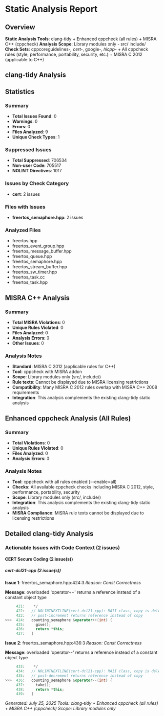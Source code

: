 # Static Analysis Report

## Overview

**Static Analysis Tools**: clang-tidy + Enhanced cppcheck (all rules) + MISRA C++ (cppcheck)
**Analysis Scope**: Library modules only - src/ include/
**Check Sets**: cppcoreguidelines-*, cert-*, google-*, hicpp-* + All cppcheck rules (style, performance, portability, security, etc.) + MISRA C 2012 (applicable to C++)

## clang-tidy Analysis

## Statistics

### Summary

- **Total Issues Found**: 0
- **Warnings**: 0
- **Errors**: 0
- **Files Analyzed**: 9
- **Unique Check Types**: 1

### Suppressed Issues

- **Total Suppressed**: 706534
- **Non-user Code**: 705517
- **NOLINT Directives**: 1017

### Issues by Check Category

- **cert**: 2 issues

### Files with Issues

- **freertos_semaphore.hpp**: 2 issues

### Analyzed Files

- freertos.hpp
- freertos_event_group.hpp
- freertos_message_buffer.hpp
- freertos_queue.hpp
- freertos_semaphore.hpp
- freertos_stream_buffer.hpp
- freertos_sw_timer.hpp
- freertos_task.cc
- freertos_task.hpp

## MISRA C++ Analysis

### Summary

- **Total MISRA Violations**: 0
- **Unique Rules Violated**: 0
- **Files Analyzed**: 0
- **Analysis Errors**: 0
- **Other Issues**: 0

### Analysis Notes

- **Standard**: MISRA C 2012 (applicable rules for C++)
- **Tool**: cppcheck with MISRA addon
- **Scope**: Library modules only (src/, include/)
- **Rule texts**: Cannot be displayed due to MISRA licensing restrictions
- **Compatibility**: Many MISRA C 2012 rules overlap with MISRA C++ 2008 requirements
- **Integration**: This analysis complements the existing clang-tidy static analysis

## Enhanced cppcheck Analysis (All Rules)

### Summary

- **Total Violations**: 0
- **Unique Rules Violated**: 0
- **Files Analyzed**: 0
- **Analysis Errors**: 0

### Analysis Notes

- **Tool**: cppcheck with all rules enabled (--enable=all)
- **Checks**: All available cppcheck checks including MISRA C 2012, style, performance, portability, security
- **Scope**: Library modules only (src/, include/)
- **Integration**: This analysis complements the existing clang-tidy static analysis
- **MISRA Compliance**: MISRA rule texts cannot be displayed due to licensing restrictions

## Detailed clang-tidy Analysis

### Actionable Issues with Code Context (2 issues)

#### CERT Secure Coding (2 issue(s))

##### cert-dcl21-cpp (2 issue(s))

**Issue 1**: freertos_semaphore.hpp:424:3
*Reason: Const Correctness*

**Message**: overloaded 'operator++' returns a reference instead of a constant object type

```cpp
     421:    */
     422:   // NOLINTNEXTLINE(cert-dcl21-cpp): RAII class, copy is deleted -
     423:   // post-increment returns reference instead of copy
>>>  424:   counting_semaphore &operator++(int) {
     425:     give();
     426:     return *this;
     427:   }
```

**Issue 2**: freertos_semaphore.hpp:436:3
*Reason: Const Correctness*

**Message**: overloaded 'operator--' returns a reference instead of a constant object type

```cpp
     433:    */
     434:   // NOLINTNEXTLINE(cert-dcl21-cpp): RAII class, copy is deleted -
     435:   // post-decrement returns reference instead of copy
>>>  436:   counting_semaphore &operator--(int) {
     437:     take();
     438:     return *this;
     439:   }
```


*Generated: July 25, 2025*
*Tools: clang-tidy + Enhanced cppcheck (all rules) + MISRA C++ (cppcheck)*
*Scope: Library modules only*
